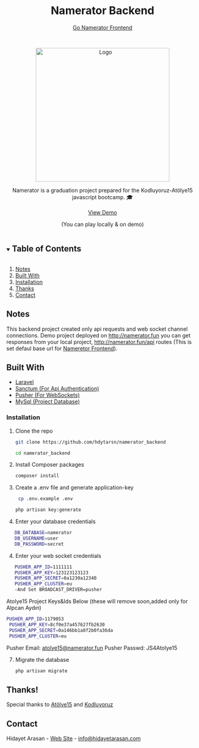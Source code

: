 <h1 align="center">Namerator Backend</h1>

<p align="center">
<a href="https://github.com/hdytarsn/namerator_frontend">Go Namerator Frontend</a>
    </p>

<!-- PROJECT LOGO -->
<br />
<p align="center">
  <a href="https://github.com/hdytarsn/namerator_backend">
    <img src="https://game.namerator.fun/img/logo/logo-bk.png" alt="Logo" width="350">
  </a>
  <p align="center">
Namerator is a graduation project prepared for the Kodluyoruz-Atölye15 javascript bootcamp. 🎓
    <br />
    <br />
    <a href="https://game.namerator.fun/">View Demo</a>
      <br>
        <p align="center">(You can play locally & on demo)</p>
  </p>
</p>


<details open="open">
  <summary><h2 style="display: inline-block">Table of Contents</h2></summary>
  <ol>
    <li><a href="#notes">Notes</a></li>
    <li><a href="#built-with">Built With</a></li>
    <li><a href="#installation">Installation</a></li>
    <li><a href="#thanks">Thanks</a></li>
    <li><a href="#contact">Contact</a></li>
  </ol>
</details>


## Notes

This backend project created only api requests and web socket channel connections.
Demo project deployed on http://namerator.fun you can get responses from your local project, http://namerator.fun/api routes (This is set defaul base url for [Nameretor Frontend](https://github.com/hdytarsn/namerator_frontend)).


## Built With

* [Laravel](https://laravel.com/)
* [Sanctum (For Api Authentication)](https://github.com/laravel/sanctum)
* [Pusher (For WebSockets)](https://pusher.com/)
* [MySql (Project Database)](https://www.mysql.com/)


### Installation

1. Clone the repo
   ```sh
   git clone https://github.com/hdytarsn/namerator_backend
   ```
    ```sh
    cd namerator_backend
   ```
2. Install Composer packages
   ```sh
   composer install
   ```
3. Create a .env file and generate application-key
   ```sh
    cp .env.example .env
   ```
   ```sh
   php artisan key:generate
   ```
4. Enter your database credentials
 ```sh
    DB_DATABASE=namerator
    DB_USERNAME=user
    DB_PASSWORD=secret
   ```
4. Enter your web socket credentials
 ```sh
    PUSHER_APP_ID=1111111
    PUSHER_APP_KEY=123123123123
    PUSHER_APP_SECRET=0a1230a12340
    PUSHER_APP_CLUSTER=eu
    -And Set BROADCAST_DRIVER=pusher
   ```
   Atolye15 Project Keys&Ids Below (these will remove soon,added only for Alpcan Aydın)
   
   ```sh
   PUSHER_APP_ID=1179053
    PUSHER_APP_KEY=8cf0e37a457627fb2630
    PUSHER_APP_SECRET=0a146bb1a8f2b0fa36da
    PUSHER_APP_CLUSTER=eu
   ```
   Pusher Email: atolye15@namerator.fun
   Pusher Passwd: JS4Atolye15

7. Migrate the database
    ```sh
   php artisan migrate
   ```

## Thanks!
Special thanks to [Atölye15](https://www.atolye15.com) and [Kodluyoruz](https://www.kodluyoruz.org) 

## Contact
Hidayet Arasan - [Web Site](https://hidayetarasan.com) - info@hidayetarasan.com

